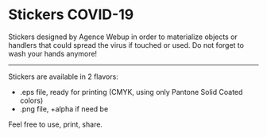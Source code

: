 # Stickers COVID-19

Stickers designed by Agence Webup in order to materialize objects or handlers that could spread the virus if touched or used. Do not forget to wash your hands anymore!

----

Stickers are available in 2 flavors:
* .eps file, ready for printing (CMYK, using only Pantone Solid Coated colors)
* .png file, +alpha if need be

Feel free to use, print, share.
